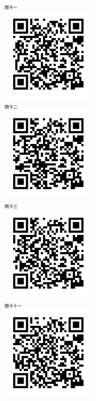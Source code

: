 關卡一<br>
![Alt text](https://github.com/HuskyHsu/QRcode_check/blob/master/QRcode/1.png?raw=true)

關卡二<br>
![Alt text](https://github.com/HuskyHsu/QRcode_check/blob/master/QRcode/2.png?raw=true)

關卡三<br>
![Alt text](https://github.com/HuskyHsu/QRcode_check/blob/master/QRcode/3.png?raw=true)

關卡十一<br>
![Alt text](https://github.com/HuskyHsu/QRcode_check/blob/master/QRcode/11.png?raw=true)
